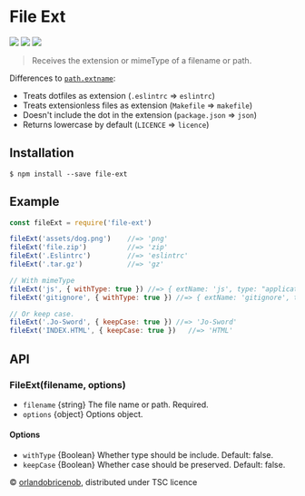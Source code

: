 # File Ext
[![](https://img.shields.io/npm/v/file-ext.svg?style=flat)](https://www.npmjs.org/package/file-ext) [![](https://img.shields.io/npm/dm/file-ext.svg)](https://www.npmjs.org/package/file-ext) [![](https://api.travis-ci.org/orlandobricenob/file-ext.svg?style=flat)](https://travis-ci.org/orlandobricenob/file-ext)
> Receives the extension or mimeType of a filename or path.

Differences to [`path.extname`](https://nodejs.org/api/path.html#path_path_extname_path):

* Treats dotfiles as extension (`.eslintrc` => `eslintrc`)
* Treats extensionless files as extension (`Makefile` => `makefile`)
* Doesn't include the dot in the extension (`package.json` => `json`)
* Returns lowercase by default (`LICENCE` => `licence`)

## Installation
```
$ npm install --save file-ext
```

## Example
```js
const fileExt = require('file-ext')

fileExt('assets/dog.png')    //=> 'png'
fileExt('file.zip')          //=> 'zip'
fileExt('.Eslintrc')         //=> 'eslintrc'
fileExt('.tar.gz')           //=> 'gz'

// With mimeType
fileExt('js', { withType: true }) //=> { extName: 'js', type: "application/javascript; charset=utf-8" }
fileExt('gitignore', { withType: true }) //=> { extName: 'gitignore', type: false }

// Or keep case.
fileExt('.Jo-Sword', { keepCase: true }) //=> 'Jo-Sword'
fileExt('INDEX.HTML', { keepCase: true })   //=> 'HTML'
```

## API
### FileExt(filename, options)
- `filename` {string} The file name or path. Required.
- `options` {object} Options object.

#### Options
- `withType` {Boolean} Whether type should be include.   Default: false.
- `keepCase` {Boolean} Whether case should be preserved. Default: false.

© [orlandobricenob](https://github.com/orlandobricenob), distributed under TSC licence